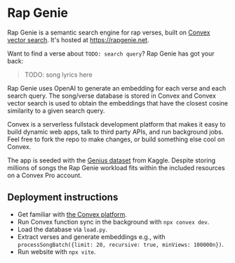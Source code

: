 # Rap Genie

Rap Genie is a semantic search engine for rap verses, built on [Convex vector
search](https://convex.dev). It's hosted at https://rapgenie.net.

Want to find a verse about `TODO: search query`? Rap Genie has got your back:

> TODO: song lyrics here

Rap Genie uses OpenAI to generate an embedding for each verse and each search
query. The song/verse database is stored in Convex and Convex vector search is
used to obtain the embeddings that have the closest cosine similarity to a given
search query.

Convex is a serverless fullstack development platform that makes it easy to
build dynamic web apps, talk to third party APIs, and run background jobs. Feel
free to fork the repo to make changes, or build something else cool on Convex.

The app is seeded with the [Genius
dataset](https://www.kaggle.com/datasets/nikhilnayak123/5-million-song-lyrics-dataset)
from Kaggle. Despite storing millions of songs the Rap Genie workload fits
within the included resources on a Convex Pro account.

## Deployment instructions

- Get familiar with [the Convex platform](https://convex.dev/start).
- Run Convex function sync in the background with `npx convex dev`.
- Load the database via `load.py`.
- Extract verses and generate embeddings e.g., with
  `processSongBatch({limit: 20, recursive: true, minViews: 100000n})`.
- Run website with `npx vite`.
